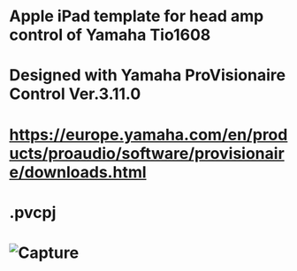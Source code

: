 # Apple iPad template for head amp control of Yamaha Tio1608
# Designed with Yamaha ProVisionaire Control Ver.3.11.0
# https://europe.yamaha.com/en/products/proaudio/software/provisionaire/downloads.html
# .pvcpj 
# ![Capture](https://github.com/user-attachments/assets/9d7fb05f-bd5b-44d9-b174-8c6e471c400a)
